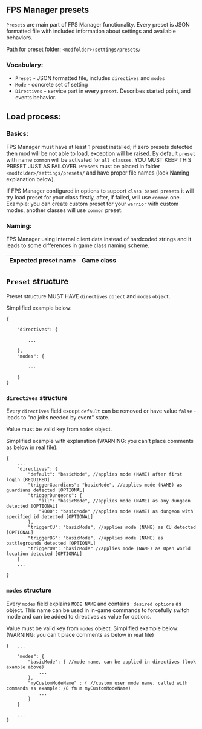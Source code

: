 ## FPS Manager presets

`Presets` are main part of FPS Manager functionality. Every preset is JSON formatted file with included information about settings and available behaviors.

Path for preset folder: `<modfolder>/settings/presets/`

### Vocabulary:

* `Preset` - JSON formatted file, includes `directives` and `modes`
* `Mode` - concrete set of setting
* `Directives` - service part in every `preset`. Describes started point, and events behavior.

## Load process:

### Basics:

FPS Manager must have at least 1 preset installed; if zero presets detected then mod will be not able to load, exception will be raised. By default `preset` with name `common` will be activated for `all classes`. YOU MUST KEEP THIS PRESET JUST AS FAILOVER. `Presets` must be placed  in folder `<modfolder>/settings/presets/` and have proper file names (look Naming explanation below).

If FPS Manager configured in options to support `class based presets` it will try load preset for your class firstly, after, if failed, will use `common` one.
Example: you can create custom preset for your `warrior` with custom modes, another classes will use `common` preset. 

### Naming:

FPS Manager using internal client data instead of hardcoded strings and it leads to some differences in game class naming scheme.

|  Expected preset name         | Game class           |
| ------------------------------| ---------------------|


## `Preset` structure

Preset structure MUST HAVE `directives` `object` and `modes` `object`.

Simplified example below:

```JS
{
	
	"directives": {

		...
	
	},
	"modes": {

		...
	
	}
}
```

### `directives` structure

Every `directives` field except `default` can be removed or have value `false` - leads to "no jobs needed by event" state.

Value must be valid key from `modes` object.

Simplified example with explanation (WARNING: you can't place comments as below in real file).

```JS
{
	...
	"directives": {
		"default": "basicMode", //applies mode (NAME) after first login [REQUIRED]
		"triggerGuardians": "basicMode", //applies mode (NAME) as guardians detected [OPTIONAL]
		"triggerDungeons": { 
			"all": "basicMode", //applies mode (NAME) as any dungeon detected [OPTIONAL]
			"9000": "basicMode" //applies mode (NAME) as dungeon with specified id detected [OPTIONAL]
		},
		"triggerCU": "basicMode", //applies mode (NAME) as CU detected [OPTIONAL]
		"triggerBG": "basicMode", //applies mode (NAME) as battlegrounds detected [OPTIONAL]
		"triggerOW": "basicMode" //applies mode (NAME) as Open world location detected [OPTIONAL]
	}
	...

}
```

### `modes` structure

Every `modes` field explains `MODE NAME` and contains ` desired options` as object. This name can be used in in-game commands to forcefully switch mode and can be added to directives as value for options.


Value must be valid key from `modes` object.
Simplified example below: (WARNING: you can't place comments as below in real file)

```JS
{	...

	"modes": {
		"basicMode": { //mode name, can be applied in directives (look example above)
			...
		},
		"myCustomModeName" : { //custom user mode name, called with commands as example: /8 fm m myCustomModeName)
			...
		}
	}

	...
}
```
